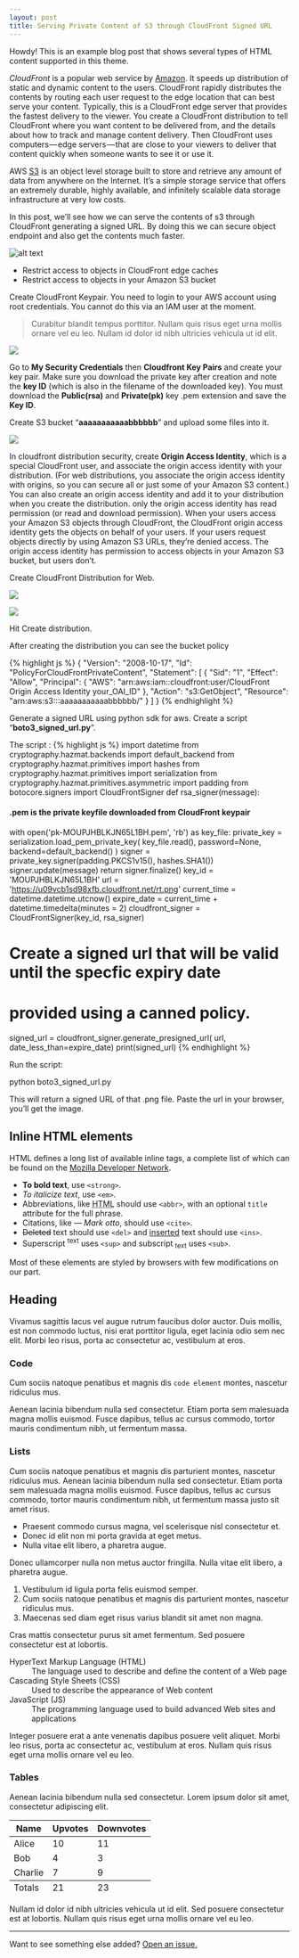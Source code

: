 ```yaml
---
layout: post
title: Serving Private Content of S3 through CloudFront Signed URL
---
```



<div class="message">
  Howdy! This is an example blog post that shows several types of HTML content supported in this theme.
</div>

*CloudFront* is a popular web service by <a href="https://aws.amazon.com">Amazon</a>. It speeds up distribution of static and dynamic content to the users. CloudFront rapidly distributes the contents by routing each user request to the edge location that can best serve your content. Typically, this is a CloudFront edge server that provides the fastest delivery to the viewer. You create a CloudFront distribution to tell CloudFront where you want content to be delivered from, and the details about how to track and manage content delivery. Then CloudFront uses computers — edge servers — that are close to your viewers to deliver that content quickly when someone wants to see it or use it.

AWS <a href="https://aws.amazon.com/s3/">S3</a> is an object level storage built to store and retrieve any amount of data from anywhere on the Internet. It’s a simple storage service that offers an extremely durable, highly available, and infinitely scalable data storage infrastructure at very low costs.

In this post, we’ll see how we can serve the contents of s3 through CloudFront generating a signed URL. By doing this we can secure object endpoint and also get the contents much faster.

![alt text](https://cdn-images-1.medium.com/max/1000/1*BsS33Afv1Qzm7DU-XLJX0g.png)


* Restrict access to objects in CloudFront edge caches
* Restrict access to objects in your Amazon S3 bucket

Create CloudFront Keypair. You need to login to your AWS account using root credentials. You cannot do this via an IAM user at the moment.

> Curabitur blandit tempus porttitor. Nullam quis risus eget urna mollis ornare vel eu leo. Nullam id dolor id nibh ultricies vehicula ut id elit.

![](https://cdn-images-1.medium.com/max/1000/1*8ibHvdNTy_yJhtxI32dcXw.png)

Go to **My Security Credentials** then **Cloudfront Key Pairs** and create your key pair. Make sure you download the private key after creation and note the **key ID** (which is also in the filename of the downloaded key). You must download the **Public(rsa)** and **Private(pk)** key .pem extension and save the **Key ID**.

Create S3 bucket “**aaaaaaaaaaabbbbbb**” and upload some files into it.

![](https://cdn-images-1.medium.com/max/1000/1*iOyrBwZmhTw4qdinwwrz0A.png)

In cloudfront distribution security, create **Origin Access Identity**, which is a special CloudFront user, and associate the origin access identity with your distribution. (For web distributions, you associate the origin access identity with origins, so you can secure all or just some of your Amazon S3 content.) You can also create an origin access identity and add it to your distribution when you create the distribution. only the origin access identity has read permission (or read and download permission). When your users access your Amazon S3 objects through CloudFront, the CloudFront origin access identity gets the objects on behalf of your users. If your users request objects directly by using Amazon S3 URLs, they’re denied access. The origin access identity has permission to access objects in your Amazon S3 bucket, but users don’t.

Create CloudFront Distribution for Web.

![](https://cdn-images-1.medium.com/max/1000/1*89yg3MErv3X3koby_1gwLA.png)

![](https://cdn-images-1.medium.com/max/1000/1*-9bx-i9_bS-zlX-JIiw7LA.png)

Hit Create distribution.

After creating the distribution you can see the bucket policy

{% highlight js %}
{
 "Version": "2008-10-17",
 "Id": "PolicyForCloudFrontPrivateContent",
 "Statement": [
   {
   "Sid": "1",
   "Effect": "Allow",
   "Principal": {
       "AWS": "arn:aws:iam::cloudfront:user/CloudFront Origin Access Identity your_OAI_ID"
    },
       "Action": "s3:GetObject",
       "Resource": "arn:aws:s3:::aaaaaaaaaaabbbbbb/"
    }
  ]
}
{% endhighlight %}

Generate a signed URL using python sdk for aws. Create a script “**boto3_signed_url.py**”.

The script :
{% highlight js %}
import datetime
from cryptography.hazmat.backends import default_backend
from cryptography.hazmat.primitives import hashes
from cryptography.hazmat.primitives import serialization
from cryptography.hazmat.primitives.asymmetric import padding
from botocore.signers import CloudFrontSigner
def rsa_signer(message):
#### .pem is the private keyfile downloaded from CloudFront keypair
with open('pk-MOUPJHBLKJN65L1BH.pem', 'rb') as key_file:
private_key = serialization.load_pem_private_key(
key_file.read(),
password=None,
backend=default_backend()
)
signer = private_key.signer(padding.PKCS1v15(), hashes.SHA1())
signer.update(message)
return signer.finalize()
key_id = 'MOUPJHBLKJN65L1BH'
url = 'https://u09vcb1sd98xfb.cloudfront.net/rt.png'
current_time = datetime.datetime.utcnow()
expire_date = current_time + datetime.timedelta(minutes = 2)
cloudfront_signer = CloudFrontSigner(key_id, rsa_signer)
# Create a signed url that will be valid until the specfic expiry date
# provided using a canned policy.
signed_url = cloudfront_signer.generate_presigned_url(
url, date_less_than=expire_date)
print(signed_url)
{% endhighlight %}


Run the script:

python boto3_signed_url.py

This will return a signed URL of that .png file. Paste the url in your browser, you’ll get the image.

## Inline HTML elements

HTML defines a long list of available inline tags, a complete list of which can be found on the [Mozilla Developer Network](https://developer.mozilla.org/en-US/docs/Web/HTML/Element).

- **To bold text**, use `<strong>`.
- *To italicize text*, use `<em>`.
- Abbreviations, like <abbr title="HyperText Markup Langage">HTML</abbr> should use `<abbr>`, with an optional `title` attribute for the full phrase.
- Citations, like <cite>&mdash; Mark otto</cite>, should use `<cite>`.
- <del>Deleted</del> text should use `<del>` and <ins>inserted</ins> text should use `<ins>`.
- Superscript <sup>text</sup> uses `<sup>` and subscript <sub>text</sub> uses `<sub>`.

Most of these elements are styled by browsers with few modifications on our part.

## Heading

Vivamus sagittis lacus vel augue rutrum faucibus dolor auctor. Duis mollis, est non commodo luctus, nisi erat porttitor ligula, eget lacinia odio sem nec elit. Morbi leo risus, porta ac consectetur ac, vestibulum at eros.

### Code

Cum sociis natoque penatibus et magnis dis `code element` montes, nascetur ridiculus mus.



Aenean lacinia bibendum nulla sed consectetur. Etiam porta sem malesuada magna mollis euismod. Fusce dapibus, tellus ac cursus commodo, tortor mauris condimentum nibh, ut fermentum massa.

### Lists

Cum sociis natoque penatibus et magnis dis parturient montes, nascetur ridiculus mus. Aenean lacinia bibendum nulla sed consectetur. Etiam porta sem malesuada magna mollis euismod. Fusce dapibus, tellus ac cursus commodo, tortor mauris condimentum nibh, ut fermentum massa justo sit amet risus.

* Praesent commodo cursus magna, vel scelerisque nisl consectetur et.
* Donec id elit non mi porta gravida at eget metus.
* Nulla vitae elit libero, a pharetra augue.

Donec ullamcorper nulla non metus auctor fringilla. Nulla vitae elit libero, a pharetra augue.

1. Vestibulum id ligula porta felis euismod semper.
2. Cum sociis natoque penatibus et magnis dis parturient montes, nascetur ridiculus mus.
3. Maecenas sed diam eget risus varius blandit sit amet non magna.

Cras mattis consectetur purus sit amet fermentum. Sed posuere consectetur est at lobortis.

<dl>
  <dt>HyperText Markup Language (HTML)</dt>
  <dd>The language used to describe and define the content of a Web page</dd>

  <dt>Cascading Style Sheets (CSS)</dt>
  <dd>Used to describe the appearance of Web content</dd>

  <dt>JavaScript (JS)</dt>
  <dd>The programming language used to build advanced Web sites and applications</dd>
</dl>

Integer posuere erat a ante venenatis dapibus posuere velit aliquet. Morbi leo risus, porta ac consectetur ac, vestibulum at eros. Nullam quis risus eget urna mollis ornare vel eu leo.

### Tables

Aenean lacinia bibendum nulla sed consectetur. Lorem ipsum dolor sit amet, consectetur adipiscing elit.

<table>
  <thead>
    <tr>
      <th>Name</th>
      <th>Upvotes</th>
      <th>Downvotes</th>
    </tr>
  </thead>
  <tfoot>
    <tr>
      <td>Totals</td>
      <td>21</td>
      <td>23</td>
    </tr>
  </tfoot>
  <tbody>
    <tr>
      <td>Alice</td>
      <td>10</td>
      <td>11</td>
    </tr>
    <tr>
      <td>Bob</td>
      <td>4</td>
      <td>3</td>
    </tr>
    <tr>
      <td>Charlie</td>
      <td>7</td>
      <td>9</td>
    </tr>
  </tbody>
</table>

Nullam id dolor id nibh ultricies vehicula ut id elit. Sed posuere consectetur est at lobortis. Nullam quis risus eget urna mollis ornare vel eu leo.

-----

Want to see something else added? <a href="https://github.com/poole/poole/issues/new">Open an issue.</a>
